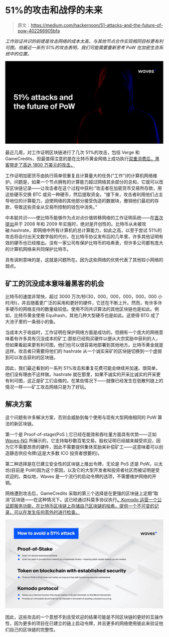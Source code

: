 # 51%的攻击和战俘的未来

> 原文：<https://medium.com/hackernoon/51-attacks-and-the-future-of-pow-402266905bfa>

*工作验证共识的前提是攻击网络的成本太高，与其他节点合作实现相同目标更有利可图。但最近一系列 51%的攻击表明，我们可能需要重新思考 PoW 在加密生态系统中的位置。*

![](img/4699f2358908ee617c12c24430932d8a.png)

最近几周，对工作证明区块链进行了几次 51%的攻击，包括 Verge 和 GameCredits，但最值得注意的是在比特币黄金网络上成功执行[双重消费后，黑客带走了高达 1800 万美元的攻击。](https://www.ccn.com/bitcoin-gold-responds-to-recent-double-spend-attack/)

工作证明加密货币由执行简单但重复且计算量大的任务(“工作”)的计算机网络维护。问题是，如果一个节点拥有的计算能力超过网络其余部分的总和，它就可以改写区块链记录——让攻击者在这个过程中获利:“攻击者在加密货币交易所存款，用这些硬币交换 BTC 或另一种硬币，然后提取资金。“接下来，攻击者利用他们占主导地位的计算能力，迫使网络的其他部分接受伪造的数据块，撤销他们最初的存款，导致这些资金从交易所控制的钱包中消失。”

中本聪共识——使比特币能够作为点对点价值转移网络的工作证明系统——在[首次提出](https://bitcoin.org/bitcoin.pdf)并于 2008 年和 2009 年实施时，绝对是开创性的。比特币从未被攻破:hashrate，即网络中所有计算机的总计算能力，如此之高，以至于尝试 51%的攻击将会付出天文数字般的代价。在比特币协议发布后的几年里，许多其他证明有效的硬币也已经推出。没有一家公司有保护比特币的哈希表，但许多公司都有庞大的计算机网络来共同保护比特币。

具有讽刺意味的是，这就是问题所在。因为这些网络的优势代表了其他较小网络的弱点。

## **矿工的沉没成本意味着黑客的机会**

比特币的速度非常快，超过 3000 万次/秒(30，000，000，000，000，000 小时/秒)，并且随着更广泛的采用和更好的硬件，它还在不断上升。然而，有许多许多硬币的网络支持的数量级较低。使用不同共识算法的其他区块链也是如此。例如，比特币黄金使用 Equihash，其他几种大型硬币也是如此。这使得 BTG 成了大池子里的一条弱小的鱼。

当成本大于收益时，工作证明在保护网络方面是成功的。但拥有一个庞大的网络意味着有许多具有沉没成本的矿工:那些已经购买硬件以便从大宗奖励中获利的人，但如果看起来更有利可图，他们也可以很容易地部署到其他地方。比特币黄金就是这样。攻击者只需要将他们的 hashrate 从一个诚实采矿的区块链切换到一个虚弱到可以攻击获利的区块链。

因此，我们最近看到的一系列 51%攻击和重复花费可能会继续并加速。很简单，他们没有理由不这样做。hashrate 就在那里，如果不诚实的开采比诚实的开采更有利可图，这正是矿工们会做的。在某些情况下——就像已经发生在低散列链上的情况一样——矿工攻击网络只是为了好玩。

## **解决方案**

这个问题有许多解决方案，否则会威胁到每个使用与现有大型网络相同的 PoW 算法的新区块链。

第一个是 Proof-of-stage(PoS ),它已经在能效和吞吐量方面具有优势——正如 [Waves-NG](https://waves-ng.wavesplatform.com/) 所展示的，它支持每秒数百笔交易。股权证明已经越来越受欢迎，因为它不需要昂贵的硬件，因此不需要提供集体奖励来补偿矿工——这意味着可以创造静态供应令牌(这是大多数 ICO 投资者想要的)。

第二种选择是在已建立安全性的区块链上推出令牌，无论是 PoS 还是 PoW。以太坊(目前是 PoW)因为这个原因，以及它的大型开发者和投资者社区而被证明是受欢迎的。类似地，Waves 是一个流行的启动令牌的选项，不需要维护网络的开销。

网络遭到攻击后，GameCredits 采取的第三个选择是在更强的区块链上定期“取消”区块链——在这种情况下。这已经通过科莫多协议执行[。Komodo 运营一个公证即服务功能，在比特币区块链上存储自己区块链的哈希，提供一个不可变的记录，可以在发生任何意外时进行检查。](/@samadsajanlal/how-i-helped-save-a-billion-dollar-cryptocurrency-e60b6275767d)

![](img/fb655ed8dd2e5143a005cc775c10f303.png)

因此，这些攻击的一个意想不到且受欢迎的结果可能是不同区块链的更好的互操作性，因为更多的项目在已建立的链上启动令牌，并且更多的网络使用彼此来验证他们自己的区块链的完整性。